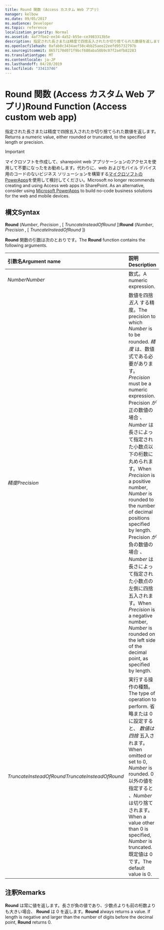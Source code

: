 ```yaml
---
title: Round 関数 (Access カスタム Web アプリ)
manager: kelbow
ms.date: 09/05/2017
ms.audience: Developer
ms.topic: reference
localization_priority: Normal
ms.assetid: 4af7fbe2-ee34-4a52-b55e-ce3983313b5e
description: 指定された長さまたは精度で四捨五入されたか切り捨てられた数値を返します。
ms.openlocfilehash: 0afab8c3434aef58c4bb25aee22eefd95732797b
ms.sourcegitcommit: 8657170d071f9bcf680aba50b9c07f2a4fb82283
ms.translationtype: MT
ms.contentlocale: ja-JP
ms.lasthandoff: 04/28/2019
ms.locfileid: "33413746"
---
```

# <a name="round-function-access-custom-web-app"></a><span data-ttu-id="4dca1-103">Round 関数 (Access カスタム Web アプリ)</span><span class="sxs-lookup"><span data-stu-id="4dca1-103">Round Function (Access custom web app)</span></span>

<span data-ttu-id="4dca1-104">指定された長さまたは精度で四捨五入されたか切り捨てられた数値を返します。</span><span class="sxs-lookup"><span data-stu-id="4dca1-104">Returns a numeric value, either rounded or truncated, to the specified length or precision.</span></span>
  
> [!IMPORTANT]
> <span data-ttu-id="4dca1-p101">マイクロソフトを作成して、sharepoint web アプリケーションのアクセスを使用して不要になったをお勧めします。代わりに、web およびモバイル デバイス用のコードのないビジネス ソリューションを構築する[マイクロソフトの PowerApps](https://powerapps.microsoft.com/en-us/)を使用して検討してください。</span><span class="sxs-lookup"><span data-stu-id="4dca1-p101">Microsoft no longer recommends creating and using Access web apps in SharePoint. As an alternative, consider using [Microsoft PowerApps](https://powerapps.microsoft.com/en-us/) to build no-code business solutions for the web and mobile devices.</span></span> 
  
## <a name="syntax"></a><span data-ttu-id="4dca1-107">構文</span><span class="sxs-lookup"><span data-stu-id="4dca1-107">Syntax</span></span>

 <span data-ttu-id="4dca1-108">**Round** (*Number*, *Precision*  , [  *TruncateInsteadOfRound*  ])</span><span class="sxs-lookup"><span data-stu-id="4dca1-108">**Round** (*Number*, *Precision*  , [  *TruncateInsteadOfRound*  ])</span></span> 
  
<span data-ttu-id="4dca1-109">**Round** 関数の引数は次のとおりです。</span><span class="sxs-lookup"><span data-stu-id="4dca1-109">The **Round** function contains the following arguments.</span></span> 
  
|<span data-ttu-id="4dca1-110">**引数名**</span><span class="sxs-lookup"><span data-stu-id="4dca1-110">**Argument name**</span></span>|<span data-ttu-id="4dca1-111">**説明**</span><span class="sxs-lookup"><span data-stu-id="4dca1-111">**Description**</span></span>|
|:-----|:-----|
| <span data-ttu-id="4dca1-112">*Number*</span><span class="sxs-lookup"><span data-stu-id="4dca1-112">*Number*</span></span>  <br/> |<span data-ttu-id="4dca1-113">数式。</span><span class="sxs-lookup"><span data-stu-id="4dca1-113">A numeric expression.</span></span>  <br/> |
| <span data-ttu-id="4dca1-114">*精度*</span><span class="sxs-lookup"><span data-stu-id="4dca1-114">*Precision*</span></span>  <br/> |<span data-ttu-id="4dca1-115">数値を四捨  *五入*  する精度。</span><span class="sxs-lookup"><span data-stu-id="4dca1-115">The precision to which  *Number*  is to be rounded.</span></span>  <span data-ttu-id="4dca1-116">*精度*  は、数値式である必要があります。</span><span class="sxs-lookup"><span data-stu-id="4dca1-116">*Precision*  must be a numeric expression.</span></span> <span data-ttu-id="4dca1-117">Precision  *が*  正の数値の場合  *、Number*  は長さによって指定された小数点以下の桁数に丸められます。</span><span class="sxs-lookup"><span data-stu-id="4dca1-117">When  *Precision*  is a positive number,  *Number*  is rounded to the number of decimal positions specified by length.</span></span> <span data-ttu-id="4dca1-118">Precision  *が*  負の数値の場合  *、Number*  は長さによって指定された小数点の左側に四捨五入されます。</span><span class="sxs-lookup"><span data-stu-id="4dca1-118">When  *Precision*  is a negative number,  *Number*  is rounded on the left side of the decimal point, as specified by length.</span></span>  <br/> |
| <span data-ttu-id="4dca1-119">*TruncateInsteadOfRound*</span><span class="sxs-lookup"><span data-stu-id="4dca1-119">*TruncateInsteadOfRound*</span></span>  <br/> |<span data-ttu-id="4dca1-120">実行する操作の種類。</span><span class="sxs-lookup"><span data-stu-id="4dca1-120">The type of operation to perform.</span></span> <span data-ttu-id="4dca1-121">省略または 0 に設定すると、  *数値は四捨*  五入されます。</span><span class="sxs-lookup"><span data-stu-id="4dca1-121">When omitted or set to 0,  *Number*  is rounded.</span></span> <span data-ttu-id="4dca1-122">0 以外の値を指定すると  *、Number*  は切り捨てされます。</span><span class="sxs-lookup"><span data-stu-id="4dca1-122">When a value other than 0 is specified,  *Number*  is truncated.</span></span> <span data-ttu-id="4dca1-123">既定値は 0 です。</span><span class="sxs-lookup"><span data-stu-id="4dca1-123">The default value is 0.</span></span>  <br/> |
   
## <a name="remarks"></a><span data-ttu-id="4dca1-124">注釈</span><span class="sxs-lookup"><span data-stu-id="4dca1-124">Remarks</span></span>

 <span data-ttu-id="4dca1-p104">**Round** は常に値を返します。長さが負の値であり、少数点よりも前の桁数よりも大きい場合、 **Round** は 0 を返します。</span><span class="sxs-lookup"><span data-stu-id="4dca1-p104">**Round** always returns a value. If length is negative and larger than the number of digits before the decimal point, **Round** returns 0.</span></span> 
  

